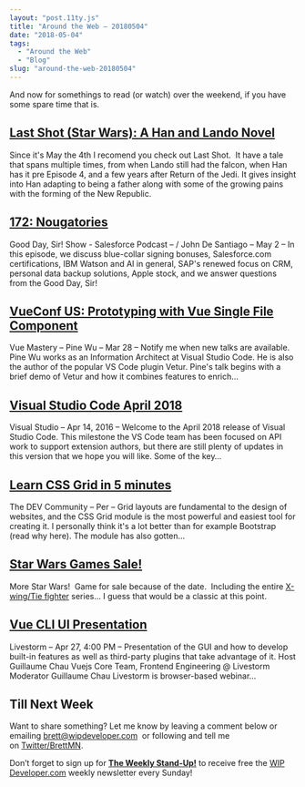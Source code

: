 ```yaml
---
layout: "post.11ty.js"
title: "Around the Web – 20180504"
date: "2018-05-04"
tags: 
  - "Around the Web"
  - "Blog"
slug: "around-the-web-20180504"
---
```


And now for somethings to read (or watch) over the weekend, if you have some spare time that is.

## [Last Shot (Star Wars): A Han and Lando Novel](https://www.amazon.com/gp/product/0525622136/ref=as_li_qf_asin_il_tl?ie=UTF8&tag=wipdevelope05-20&creative=9325&linkCode=as2&creativeASIN=0525622136&linkId=f29b37b2c61d858567f5f26f328eb71b)

Since it's May the 4th I recomend you check out Last Shot.  It have a tale that spans multiple times, from when Lando still had the falcon, when Han has it pre Episode 4, and a few years after Return of the Jedi. It gives insight into Han adapting to being a father along with some of the growing pains with the forming of the New Republic.

## [172: Nougatories](http://www.gooddaysirpodcast.com/podcast/2018/5/2/172-nougatories)

Good Day, Sir! Show - Salesforce Podcast – / John De Santiago – May 2 – In this episode, we discuss blue-collar signing bonuses, Salesforce.com certifications, IBM Watson and AI in general, SAP's renewed focus on CRM, personal data backup solutions, Apple stock, and we answer questions from the Good Day, Sir!

## [VueConf US: Prototyping with Vue Single File Component](http://www.vuemastery.com/conferences/vueconf-2018/prototyping-with-vue-single-file-component-pine-wu/)

Vue Mastery – Pine Wu – Mar 28 – Notify me when new talks are available. Pine Wu works as an Information Architect at Visual Studio Code. He is also the author of the popular VS Code plugin Vetur. Pine's talk begins with a brief demo of Vetur and how it combines features to enrich…

## [Visual Studio Code April 2018](http://code.visualstudio.com/updates/v1_23)

Visual Studio – Apr 14, 2016 – Welcome to the April 2018 release of Visual Studio Code. This milestone the VS Code team has been focused on API work to support extension authors, but there are still plenty of updates in this version that we hope you will like. Some of the key…

## [Learn CSS Grid in 5 minutes](http://dev.to/perborgen/learn-css-grid-in-5-minutes-8kp)

The DEV Community – Per – Grid layouts are fundamental to the design of websites, and the CSS Grid module is the most powerful and easiest tool for creating it. I personally think it's a lot better than for example Bootstrap (read why here). The module has also gotten…

## [Star Wars Games Sale!](https://www.humblebundle.com/store/promo/star-wars-may-the-4th-sale/?partner=wipdeveloper)

More Star Wars!  Game for sale because of the date.  Including the entire [X-wing/Tie fighter](https://www.humblebundle.com/store/star-wars-xwing-bundle?partner=wipdeveloper) series... I guess that would be a classic at this point.

## [Vue CLI UI Presentation](http://app.livestorm.co/livestorm-5/vue-cli-ui-presentation)

Livestorm – Apr 27, 4:00 PM – Presentation of the GUI and how to develop built-in features as well as third-party plugins that take advantage of it. Host Guillaume Chau Vuejs Core Team, Frontend Engineering @ Livestorm Moderator Guillaume Chau Livestorm is browser-based webinar…

## Till Next Week

Want to share something? Let me know by leaving a comment below or emailing [brett@wipdeveloper.com](mailto:brett@wipdeveloper.com)  or following and tell me on [Twitter/BrettMN](https://twitter.com/BrettMN).

Don’t forget to sign up for **[The Weekly Stand-Up!](https://wipdeveloper.wpcomstaging.com/newsletter/)** to receive free the [WIP Developer.com](https://wipdeveloper.wpcomstaging.com/) weekly newsletter every Sunday!
